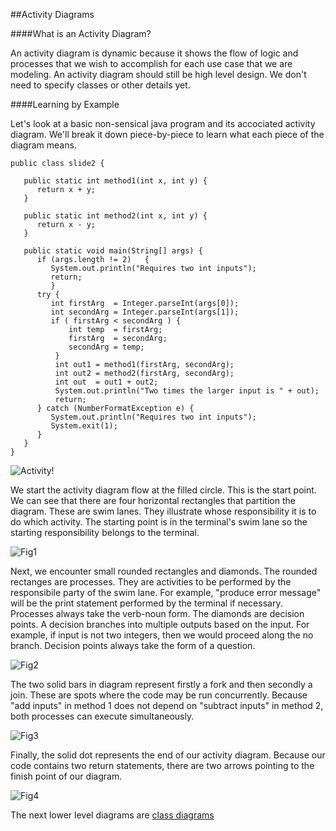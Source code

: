 ##Activity Diagrams

####What is an Activity Diagram?

An activity diagram is dynamic because it shows the flow of logic and processes that we wish to accomplish for each use case that we are modeling. An activity diagram should still be high level design. We don't need to specify classes or other details yet. 

####Learning by Example

Let's look at a basic non-sensical java program and its accociated activity diagram. We'll break it down piece-by-piece to learn what each piece of the diagram means.

```
public class slide2 {

   public static int method1(int x, int y) {
      return x + y;
   }

   public static int method2(int x, int y) {
      return x - y;
   }

   public static void main(String[] args) {
      if (args.length != 2)   { 
         System.out.println("Requires two int inputs");
         return; 
         }
      try {
         int firstArg  = Integer.parseInt(args[0]);
         int secondArg = Integer.parseInt(args[1]);
         if ( firstArg < secondArg ) {
             int temp  = firstArg;
             firstArg  = secondArg;
             secondArg = temp;
          }
          int out1 = method1(firstArg, secondArg);
          int out2 = method2(firstArg, secondArg);
          int out  = out1 + out2;
          System.out.println("Two times the larger input is " + out);
          return;
      } catch (NumberFormatException e) {
         System.out.println("Requires two int inputs");
         System.exit(1);
      }      
   }
}
```

![Activity!](https://github.com/trekbaum/present/blob/master/uml/resourses/activity.jpeg "Example Activity Diagram")

We start the activity diagram flow at the filled circle. This is the start point. We can see that there are four horizontal rectangles that partition the diagram. These are swim lanes. They illustrate whose responsibility it is to do which activity. The starting point is in the terminal's swim lane so the starting responsibility belongs to the terminal.

![Fig1](https://github.com/trekbaum/present/blob/master/uml/resourses/fig1.png "Start Point")

Next, we encounter small rounded rectangles and diamonds. The rounded rectanges are processes. They are activities to be performed by the responsibile party of the swim lane. For example, "produce error message" will be the print statement performed by the terminal if necessary. Processes always take the verb-noun form. The diamonds are decision points. A decision branches into multiple outputs based on the input. For example, if input is not two integers, then we would proceed along the no branch. Decision points always take the form of a question.

![Fig2](https://github.com/trekbaum/present/blob/master/uml/resourses/fig2.png "Decision Point")

The two solid bars in diagram represent firstly a fork and then secondly a join. These are spots where the code may be run concurrently. Because "add inputs" in method 1 does not depend on "subtract inputs" in method 2, both processes can execute simultaneously.

![Fig3](https://github.com/trekbaum/present/blob/master/uml/resourses/fig3.png "Fork")

Finally, the solid dot represents the end of our activity diagram. Because our code contains two return statements, there are two arrows pointing to the finish point of our diagram.

![Fig4](https://github.com/trekbaum/present/blob/master/uml/resourses/fig1.png "Finish Point")

The next lower level diagrams are [class diagrams](https://github.com/trekbaum/present/blob/master/uml/slide2.md)

